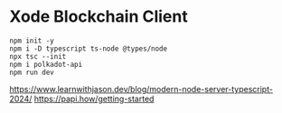 # Xode Blockchain Client

```
npm init -y
npm i -D typescript ts-node @types/node
npx tsc --init
npm i polkadot-api
npm run dev
```

https://www.learnwithjason.dev/blog/modern-node-server-typescript-2024/
https://papi.how/getting-started

